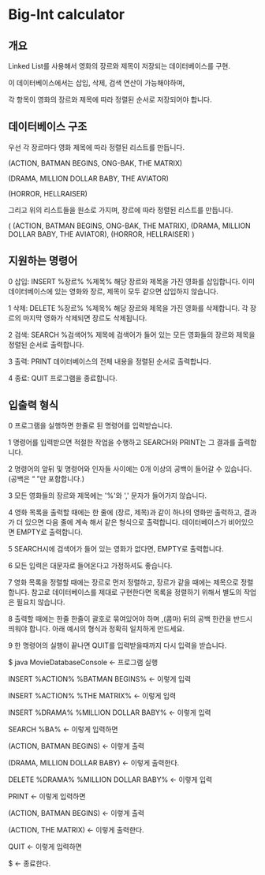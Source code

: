 # Big-Int calculator

## 개요
Linked List를 사용해서 영화의 장르와 제목이 저장되는 데이터베이스를 구현.

 이 데이터베이스에서는 삽입, 삭제, 검색 연산이 가능해야하며,

 각 항목이 영화의 장르와 제목에 따라 정렬된 순서로 저장되어야 합니다.

## 데이터베이스 구조

우선 각 장르마다 영화 제목에 따라 정렬된 리스트를 만듭니다.

(ACTION, BATMAN BEGINS, ONG-BAK, THE MATRIX)

(DRAMA, MILLION DOLLAR BABY, THE AVIATOR)

(HORROR, HELLRAISER)

그리고 위의 리스트들을 원소로 가지며, 장르에 따라 정렬된 리스트를 만듭니다.

( (ACTION, BATMAN BEGINS, ONG-BAK, THE MATRIX), (DRAMA, MILLION DOLLAR BABY, THE AVIATOR), (HORROR, HELLRAISER) )


## 지원하는 명령어

0 삽입: INSERT %장르% %제목%
해당 장르와 제목을 가진 영화를 삽입합니다. 이미 데이터베이스에 있는 영화와 장르, 제목이 모두 같으면 삽입하지 않습니다.

1 삭제: DELETE %장르% %제목%
해당 장르와 제목을 가진 영화를 삭제합니다. 각 장르의 마지막 영화가 삭제되면 장르도 삭제됩니다.

2 검색: SEARCH %검색어%
제목에 검색어가 들어 있는 모든 영화들의 장르와 제목을 정렬된 순서로 출력합니다.

3 출력: PRINT
데이터베이스의 전체 내용을 정렬된 순서로 출력합니다.

4 종료: QUIT
프로그램을 종료합니다.


## 입출력 형식

0 프로그램을 실행하면 한줄로 된 명령어를 입력받습니다.

1 명령어를 입력받으면 적절한 작업을 수행하고 SEARCH와 PRINT는 그 결과를 출력합니다.

2 명령어의 앞뒤 및 명령어와 인자들 사이에는 0개 이상의 공백이 들어갈 수 있습니다.(공백은 “ ”만 포함합니다.)

3 모든 영화들의 장르와 제목에는 '%'와 ',' 문자가 들어가지 않습니다.

4 영화 목록을 출력할 때에는 한 줄에 (장르, 제목)과 같이 하나의 영화만 출력하고, 결과가 더 있으면 다음 줄에 계속 해서 같은 형식으로 출력합니다. 데이터베이스가 비어있으면 EMPTY로 출력합니다.

5 SEARCH시에 검색어가 들어 있는 영화가 없다면, EMPTY로 출력합니다.

6 모든 입력은 대문자로 들어온다고 가정하셔도 좋습니다.

7 영화 목록을 정렬할 때에는 장르로 먼저 정렬하고, 장르가 같을 때에는 제목으로 정렬합니다. 참고로 데이터베이스를 제대로 구현한다면 목록을 정렬하기 위해서 별도의 작업은 필요치 않습니다.

8 출력할 때에는 한줄 한줄이 괄호로 묶여있어야 하며 ,(콤마) 뒤의 공백 한칸을 반드시 띄워야 합니다.
아래 예시의 형식과 정확히 일치하게 만드세요.

9 한 명령어의 실행이 끝나면 QUIT를 입력받을때까지 다시 입력을 받습니다.

$ java MovieDatabaseConsole 	 			← 프로그램 실행

INSERT %ACTION% %BATMAN BEGINS%			 ← 이렇게 입력

INSERT %ACTION% %THE MATRIX%			 ← 이렇게 입력

INSERT %DRAMA% %MILLION DOLLAR BABY%		 ← 이렇게 입력

SEARCH %BA% 						← 이렇게 입력하면

(ACTION, BATMAN BEGINS) 	 			← 이렇게 출력

(DRAMA, MILLION DOLLAR BABY)				 ← 이렇게 출력한다.

DELETE %DRAMA% %MILLION DOLLAR BABY%		← 이렇게 입력

PRINT 	 						← 이렇게 입력하면

(ACTION, BATMAN BEGINS) 				← 이렇게 출력

(ACTION, THE MATRIX) 	 				← 이렇게 출력한다.

QUIT 								← 이렇게 입력하면

$ 								 ← 종료한다.

